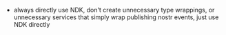 - always directly use NDK, don't create unnecessary type wrappings, or unnecessary services that simply wrap publishing nostr events, just use NDK directly